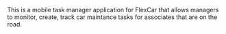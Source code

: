 This is a mobile task manager application for FlexCar that allows managers
to monitor, create, track car maintance tasks for associates that are on the
road.
